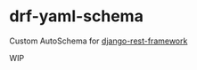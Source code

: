 # drf-yaml-schema

Custom AutoSchema for [django-rest-framework](https://www.django-rest-framework.org/)

WIP
